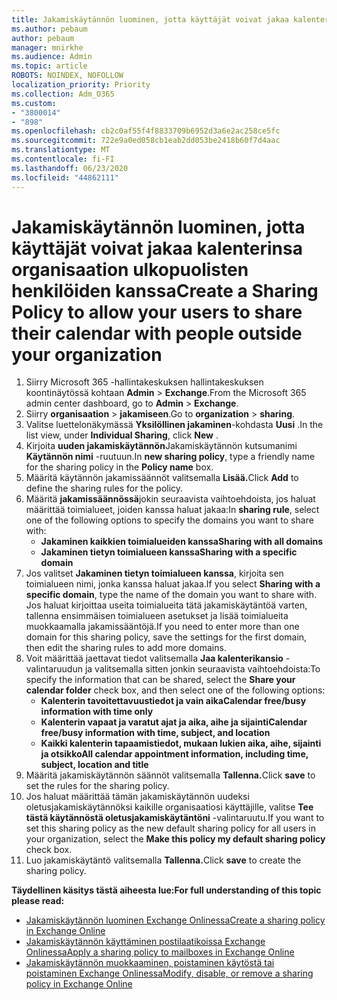 ```yaml
---
title: Jakamiskäytännön luominen, jotta käyttäjät voivat jakaa kalenterinsa organisaation ulkopuolisten henkilöiden kanssa
ms.author: pebaum
author: pebaum
manager: mnirkhe
ms.audience: Admin
ms.topic: article
ROBOTS: NOINDEX, NOFOLLOW
localization_priority: Priority
ms.collection: Adm_O365
ms.custom:
- "3800014"
- "898"
ms.openlocfilehash: cb2c0af55f4f8833709b6952d3a6e2ac258ce5fc
ms.sourcegitcommit: 722e9a0ed058cb1eab2dd053be2418b60f7d4aac
ms.translationtype: MT
ms.contentlocale: fi-FI
ms.lasthandoff: 06/23/2020
ms.locfileid: "44862111"
---
```

# <a name="create-a-sharing-policy-to-allow-your-users-to-share-their-calendar-with-people-outside-your-organization"></a><span data-ttu-id="e0e5a-102">Jakamiskäytännön luominen, jotta käyttäjät voivat jakaa kalenterinsa organisaation ulkopuolisten henkilöiden kanssa</span><span class="sxs-lookup"><span data-stu-id="e0e5a-102">Create a Sharing Policy to allow your users to share their calendar with people outside your organization</span></span>

1. <span data-ttu-id="e0e5a-103">Siirry Microsoft 365 -hallintakeskuksen hallintakeskuksen koontinäytössä kohtaan **Admin**  >  **Exchange**.</span><span class="sxs-lookup"><span data-stu-id="e0e5a-103">From the Microsoft 365 admin center dashboard, go to **Admin** > **Exchange**.</span></span>
2. <span data-ttu-id="e0e5a-104">Siirry **organisaation**  >  **jakamiseen**.</span><span class="sxs-lookup"><span data-stu-id="e0e5a-104">Go to **organization** > **sharing**.</span></span>
3. <span data-ttu-id="e0e5a-105">Valitse luettelonäkymässä **Yksilöllinen jakaminen**-kohdasta **Uusi** .</span><span class="sxs-lookup"><span data-stu-id="e0e5a-105">In the list view, under **Individual Sharing**, click **New** .</span></span>
4. <span data-ttu-id="e0e5a-106">Kirjoita **uuden jakamiskäytännön**Jakamiskäytännön kutsumanimi **Käytännön nimi** -ruutuun.</span><span class="sxs-lookup"><span data-stu-id="e0e5a-106">In **new sharing policy**, type a friendly name for the sharing policy in the **Policy name** box.</span></span>
5. <span data-ttu-id="e0e5a-107">Määritä käytännön jakamissäännöt valitsemalla **Lisää.**</span><span class="sxs-lookup"><span data-stu-id="e0e5a-107">Click **Add**  to define the sharing rules for the policy.</span></span>
6. <span data-ttu-id="e0e5a-108">Määritä **jakamissäännössä**jokin seuraavista vaihtoehdoista, jos haluat määrittää toimialueet, joiden kanssa haluat jakaa:</span><span class="sxs-lookup"><span data-stu-id="e0e5a-108">In **sharing rule**, select one of the following options to specify the domains you want to share with:</span></span>
    - <span data-ttu-id="e0e5a-109">**Jakaminen kaikkien toimialueiden kanssa**</span><span class="sxs-lookup"><span data-stu-id="e0e5a-109">**Sharing with all domains**</span></span>
    - <span data-ttu-id="e0e5a-110">**Jakaminen tietyn toimialueen kanssa**</span><span class="sxs-lookup"><span data-stu-id="e0e5a-110">**Sharing with a specific domain**</span></span>
8. <span data-ttu-id="e0e5a-111">Jos valitset **Jakaminen tietyn toimialueen kanssa**, kirjoita sen toimialueen nimi, jonka kanssa haluat jakaa.</span><span class="sxs-lookup"><span data-stu-id="e0e5a-111">If you select **Sharing with a specific domain**, type the name of the domain you want to share with.</span></span> <span data-ttu-id="e0e5a-112">Jos haluat kirjoittaa useita toimialueita tätä jakamiskäytäntöä varten, tallenna ensimmäisen toimialueen asetukset ja lisää toimialueita muokkaamalla jakamissääntöjä.</span><span class="sxs-lookup"><span data-stu-id="e0e5a-112">If you need to enter more than one domain for this sharing policy, save the settings for the first domain, then edit the sharing rules to add more domains.</span></span>
9. <span data-ttu-id="e0e5a-113">Voit määrittää jaettavat tiedot valitsemalla **Jaa kalenterikansio** -valintaruudun ja valitsemalla sitten jonkin seuraavista vaihtoehdoista:</span><span class="sxs-lookup"><span data-stu-id="e0e5a-113">To specify the information that can be shared, select the **Share your calendar folder** check box, and then select one of the following options:</span></span>
    - <span data-ttu-id="e0e5a-114">**Kalenterin tavoitettavuustiedot ja vain aika**</span><span class="sxs-lookup"><span data-stu-id="e0e5a-114">**Calendar free/busy information with time only**</span></span>
    - <span data-ttu-id="e0e5a-115">**Kalenterin vapaat ja varatut ajat ja aika, aihe ja sijainti**</span><span class="sxs-lookup"><span data-stu-id="e0e5a-115">**Calendar free/busy information with time, subject, and location**</span></span>
    - <span data-ttu-id="e0e5a-116">**Kaikki kalenterin tapaamistiedot, mukaan lukien aika, aihe, sijainti ja otsikko**</span><span class="sxs-lookup"><span data-stu-id="e0e5a-116">**All calendar appointment information, including time, subject, location and title**</span></span>
11. <span data-ttu-id="e0e5a-117">Määritä jakamiskäytännön säännöt valitsemalla **Tallenna.**</span><span class="sxs-lookup"><span data-stu-id="e0e5a-117">Click **save** to set the rules for the sharing policy.</span></span>
12. <span data-ttu-id="e0e5a-118">Jos haluat määrittää tämän jakamiskäytännön uudeksi oletusjakamiskäytännöksi kaikille organisaatiosi käyttäjille, valitse **Tee tästä käytännöstä oletusjakamiskäytäntöni** -valintaruutu.</span><span class="sxs-lookup"><span data-stu-id="e0e5a-118">If you want to set this sharing policy as the new default sharing policy for all users in your organization, select the **Make this policy my default sharing policy** check box.</span></span>
13. <span data-ttu-id="e0e5a-119">Luo jakamiskäytäntö valitsemalla **Tallenna.**</span><span class="sxs-lookup"><span data-stu-id="e0e5a-119">Click **save** to create the sharing policy.</span></span>  

<span data-ttu-id="e0e5a-120">**Täydellinen käsitys tästä aiheesta lue:**</span><span class="sxs-lookup"><span data-stu-id="e0e5a-120">**For full understanding of this topic please read:**</span></span>

- [<span data-ttu-id="e0e5a-121">Jakamiskäytännön luominen Exchange Onlinessa</span><span class="sxs-lookup"><span data-stu-id="e0e5a-121">Create a sharing policy in Exchange Online</span></span>](https://docs.microsoft.com/exchange/sharing/sharing-policies/create-a-sharing-policy)
- [<span data-ttu-id="e0e5a-122">Jakamiskäytännön käyttäminen postilaatikoissa Exchange Onlinessa</span><span class="sxs-lookup"><span data-stu-id="e0e5a-122">Apply a sharing policy to mailboxes in Exchange Online</span></span>](https://docs.microsoft.com/exchange/sharing/sharing-policies/apply-a-sharing-policy)
- [<span data-ttu-id="e0e5a-123">Jakamiskäytännön muokkaaminen, poistaminen käytöstä tai poistaminen Exchange Onlinessa</span><span class="sxs-lookup"><span data-stu-id="e0e5a-123">Modify, disable, or remove a sharing policy in Exchange Online</span></span>](https://docs.microsoft.com/exchange/sharing/sharing-policies/modify-a-sharing-policy)